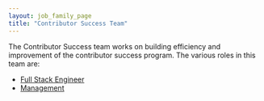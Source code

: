 ```yaml
---
layout: job_family_page
title: "Contributor Success Team"
---
```


The Contributor Success team works on building efficiency and improvement of the contributor success program. The various roles in this team are:

* [Full Stack Engineer](/job-families/marketing/contributor-success/fullstack-engineer/)
* [Management](/job-families/marketing/contributor-success/management/)
